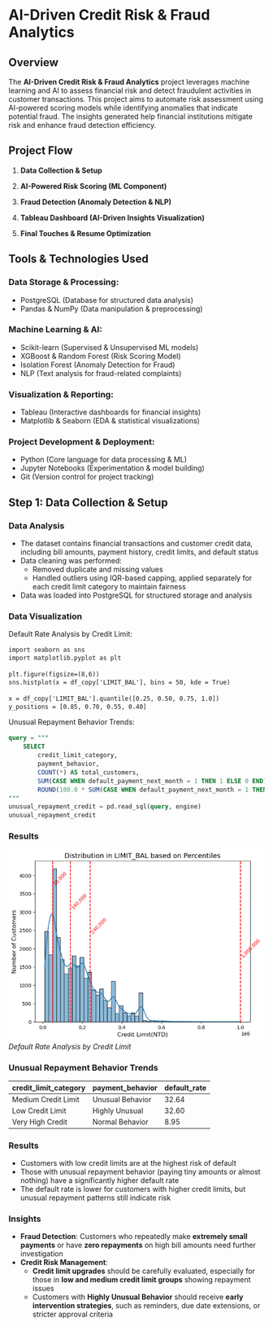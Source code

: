 # AI-Driven Credit Risk & Fraud Analytics

## Overview
The **AI-Driven Credit Risk & Fraud Analytics** project leverages machine learning and AI to assess financial risk and detect fraudulent activities in customer transactions. This project aims to automate risk assessment using AI-powered scoring models while identifying anomalies that indicate potential fraud. The insights generated help financial institutions mitigate risk and enhance fraud detection efficiency.

## Project Flow

1. **Data Collection & Setup**

2. **AI-Powered Risk Scoring (ML Component)**  

3. **Fraud Detection (Anomaly Detection & NLP)**  

4. **Tableau Dashboard (AI-Driven Insights Visualization)**  

5. **Final Touches & Resume Optimization**  

## Tools & Technologies Used

### **Data Storage & Processing:**
- PostgreSQL (Database for structured data analysis)
- Pandas & NumPy (Data manipulation & preprocessing)

### **Machine Learning & AI:**
- Scikit-learn (Supervised & Unsupervised ML models)
- XGBoost & Random Forest (Risk Scoring Model)
- Isolation Forest (Anomaly Detection for Fraud)
- NLP (Text analysis for fraud-related complaints)

### **Visualization & Reporting:**
- Tableau (Interactive dashboards for financial insights)
- Matplotlib & Seaborn (EDA & statistical visualizations)

### **Project Development & Deployment:**
- Python (Core language for data processing & ML)
- Jupyter Notebooks (Experimentation & model building)
- Git (Version control for project tracking)

## Step 1: Data Collection & Setup
### Data Analysis
- The dataset contains financial transactions and customer credit data, including bill amounts, payment history, credit limits, and default status
- Data cleaning was performed:
    - Removed duplicate and missing values
    - Handled outliers using IQR-based capping, applied separately for each credit limit category to maintain fairness
- Data was loaded into PostgreSQL for structured storage and analysis

### Data Visualization
Default Rate Analysis by Credit Limit:
```postgreSQL
import seaborn as sns
import matplotlib.pyplot as plt

plt.figure(figsize=(8,6))
sns.histplot(x = df_copy['LIMIT_BAL'], bins = 50, kde = True)

x = df_copy['LIMIT_BAL'].quantile([0.25, 0.50, 0.75, 1.0])
y_positions = [0.85, 0.70, 0.55, 0.40]
```

Unusual Repayment Behavior Trends:
```sql
query = """
    SELECT
        credit_limit_category,
        payment_behavior,
        COUNT(*) AS total_customers,
        SUM(CASE WHEN default_payment_next_month = 1 THEN 1 ELSE 0 END) AS defaulters,
        ROUND(100.0 * SUM(CASE WHEN default_payment_next_month = 1 THEN 1 ELSE 0 END) / COUNT(*), 2) AS default_rate
"""
unusual_repayment_credit = pd.read_sql(query, engine)
unusual_repayment_credit
```

### Results

![distribution_limit_bal](plot_images/distribution_limit_bal_percentiles.png) 
*Default Rate Analysis by Credit Limit*

### Unusual Repayment Behavior Trends
| credit_limit_category | payment_behavior | default_rate |
|----------------------|-------------------|--------------|
| Medium Credit Limit  | Unusual Behavior  | 32.64        |
| Low Credit Limit     | Highly Unusual    | 32.60        |
| Very High Credit     | Normal Behavior   | 8.95         |

### Results
- Customers with low credit limits are at the highest risk of default
- Those with unusual repayment behavior (paying tiny amounts or almost nothing) have a significantly higher default rate
- The default rate is lower for customers with higher credit limits, but unusual repayment patterns still indicate risk

### Insights
- **Fraud Detection**: Customers who repeatedly make **extremely small payments** or have **zero repayments** on high bill amounts need further investigation
- **Credit Risk Management**:
    - **Credit limit upgrades** should be carefully evaluated, especially for those in **low and medium credit limit groups** showing repayment issues
    - Customers with **Highly Unusual Behavior** should receive **early intervention strategies**, such as reminders, due date extensions, or stricter approval criteria
